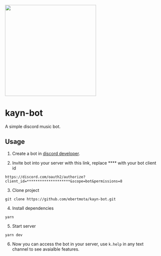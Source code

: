 <img 
  src="https://user-images.githubusercontent.com/48302018/155891348-3c07cd5b-8171-4adb-9bff-911fae7e1b0e.jpg" 
  width="300px"
/>

# kayn-bot

A simple discord music bot.

## Usage
1. Create a bot in [discord developer](https://discord.com/developers). 

2. Invite bot into your server with this link, replace **** with your bot client id
```
https://discord.com/oauth2/authorize?client_id=********************&scope=bot&permissions=8
```

3. Clone project
```
git clone https://github.com/ebertmota/kayn-bot.git
```

4. Install dependencies
```
yarn
```

5. Start server
```
yarn dev
```

6. Now you can access the bot in your server, use `k.help` in any text channel to see avaialble features.

